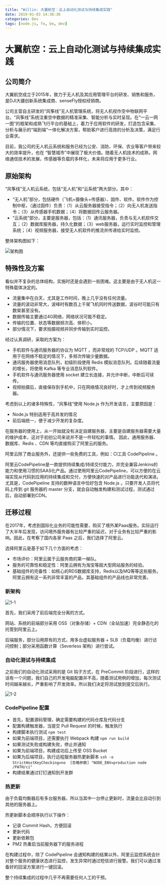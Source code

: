 ```yaml
---
title: "Willin: 大翼航空：云上自动化测试与持续集成实践"
date: 2019-01-03 14:38:30
categories: Dev
tags: [node.js, fe, be, dev]
---
```




# 大翼航空：云上自动化测试与持续集成实践

## 公司简介

大翼航空成立于2015年，致力于无人机及其应用管理平台的研发、销售和服务，是DJI大疆创新系统集成商、senseFly授权经销商。

公司主营自主研发的“风筝线”无人机管理系统，将无人机视作空中物联网平台。“风筝线”系统注重空中数据的精准采集、智能分析与实时呈现。在“一云一网一图”的框架和成熟飞行平台的基础上，着力于应用软件的研发，打造包含采集、分析与展示的“端到端”一体化解决方案，帮助客户进行高效的分析及决策，满足行业需求。

目前，我公司的无人机云系统和服务已经为公安、消防、环保、农业等客户带来较大的效率提升，也在 “智慧城市”中展现了极大价值。随着无人机技术的成熟，网络通信技术的发展，传感器等负载的多样化，未来将应用于更多行业。

<!--more-->

## 原始架构

“风筝线”无人机云系统，包括“无人机”和“云系统”两大部分。其中：

- “无人机”部分，包括硬件（飞机+摄像头+传感器）、固件、软件。软件作为控制中枢，（通过固件）负责：（1）从云服务器接受指令；（2）向无人机发送指令；（3）从传感器手机数据；（4）将数据回传云服务器。
- “云系统”部分，主要是服务器，包括：（1）通讯服务器，负责与无人机软件交互；（2）数据库服务器，持久化数据；（3）web服务器，运行实时监控和管理系统；（4）视频服务器，接受无人机软件的推流并传递给实时监控。

整体架构图如下：

![架构图](https://user-images.githubusercontent.com/1890238/50625434-2052ff80-0f63-11e9-94b4-e51c902f77ad.jpg)

## 特殊性及方案

看似并不复杂的总体结构，实施时还是会遇到一些困难。这主要是由于无人机这一特殊载体决定的。

- 流量集中在白天，尤其是工作时间，晚上几乎没有任何流量。
- 流量的波动非常大，波峰时有数百上千架飞机同时传送数据，波谷时可能只有数架甚至没有。
- 数据传输主要通过4G网络，网络状况可能不稳定。
- 传输的位置、状态等数据频次高、体积小。
- 部分情况下，要求拍摄视频并同步传输到实时监控。

经过认真调研，采取的方案为：

- 手机软件与通讯服务器的协议为 MQTT ，而非常规的 TCP/UDP 。MQTT 适用于在网络不稳定的情况下，多频次传输少量数据。
- 通讯服务器使用消息队列，初级阶段使用 Redis 模拟消息队列。后续随着流量的增长，将使用 Kafka 等专业消息队列软件。
- 手机软件与通讯服务器使用 socket 建立长连接，并允许中断，中断后可续传。
- 视频拍摄后，直接保存到手机中，只在网络情况良好时，才上传到视频服务器。

考虑到以上的诸多特殊性，“风筝线”使用 Node.js 作为开发语言，主要原因是：

- Node.js 特别适用于高并发的情况
- 前后端统一，便于减少开发的复杂度。

在服务器的使用上，从一开始就没有决定自建服务器，主要是自建服务器需要大量的维护成本，这对于初创公司来说并不是一件轻松的事情。
因此，通用服务器、数据库、Redis 、CDN 等均直接购买了阿里云的服务。

阿里云除了商业服务外，还提供一些免费的工具，例如：CI工具 CodePipeline 。

阿里云CodePipeline是一款提供持续集成/持续交付能力，并完全兼容Jenkins的能力和使用习惯的SAAS化产品。通过使用阿里云CodePipeline，可以方便的在云端实现从代码到应用的持续集成和交付，方便快速的对产品进行功能迭代和演进。
尤其是，CodePipeline 支持的数种语言中恰好包含 Node.js 。只要开发人员将代码上传到 git 服务器的 master 分支，就会自动触发构建和测试过程，测试通过后，自动部署到CDN。

## 迁移过程

在2017年，考虑到国际化业务的可能性需要，购买了境外某Paas服务。实际运行了大半年后发现，访问境外服务器有比较严重的延迟，对于业务有比较严重的影响。因此，在考察了国内各家 Paas 之后，我们选择了阿里云。

选择阿里云是基于如下几个方面的考虑：

- 市场评价：阿里云属于云服务商的第一梯队。
- 服务的可靠性和稳定性：阿里云拥有为淘宝等超大型网站服务的经验。
- 基础组件的完备性：如核心的RDS数据库支持，Redis以及MQ等等这些服务。阿里云拥有这一系列非常丰富的产品，其基础组件的产品线也非常完善。

### 新架构



![1-1](https://user-images.githubusercontent.com/1890238/50626176-b4bf6100-0f67-11e9-85e0-22ed70358811.jpg)

首先，我们采用了前后端完全分离的方式。

网站、系统的前端部分采用 OSS（对象存储）+ CDN（全站加速）完全静态化的托管到阿里云上。

后端服务，部分沿用原有的方式，用多台虚拟服务器 + SLB（负载均衡）进行访问控制；部分采用函数计算（Severless 架构）进行尝试。

### 自动化测试与持续集成

之前我们的自动化测试采用的是 Git 钩子方式，在 PreCommit 阶段进行，这样的话有一个问题，我们自己的开发电脑配置并不高，随着测试用例的增加，每次测试时间越来越长，严重影响了开发效率。所以我们决定将测试放到提交后执行。

![1-2](https://user-images.githubusercontent.com/1890238/50626177-b4bf6100-0f67-11e9-867d-d0bb977b8a0d.jpg)






### CodePipeline 配置

- 首先，配置源码管理，确定需要构建的代码仓库及代码分支
- 配置构建触发器，当提交 Pull Request 的时候，触发执行
- 构建脚本执行测试 `npm test`
- 如果为前端项目，还需要执行 Webpack 构建 `npm run build`
- 如果测试失败或构建失败，停止并通知
- 如果为前端项目，构建成功后上传至 OSS Bucket
- 如果为后端项目，执行远程服务器热更新脚本 `ssh -o StrictHostKeyChecking=no  [忽略参数] "NODE_ENV=production node /PATH/ci"`
- 构建结果通过钉钉通知到开发群



### 热更新

由于负载均衡器后有多台服务器，所以当其中一台停止更新时，流量会比自动引到其他的服务器上。

热更新脚本会顺序执行以下操作：

- 记录 Commit Hash，方便回滚
- 更新代码
- 更新依赖包
- PM2 热重启当前服务器下的服务进程



在构建过程中，除了 CodePipeline 会通知构建的结果以外，阿里云监控系统会针对整个服务的健康状态进行监控，发生异常时通过短信进行报警。我们可以通过准备好的回滚方案进行一键回滚。



整个持续集成的过程中几乎不再需要任何人工的干预。
